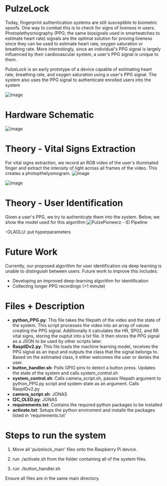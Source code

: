 # PulzeLock
Today, fingerprint authentication systems are still susceptible to biometric spoofs. One way to combat this is to check for signs of liveness in users. Photoplethysmography (PPG; the same biosignals used in smartwatches to estimate heart rate) signals are the optimal solution for proving liveness since they can be used to estimate heart rate, oxygen saturation or breathing rate. More interestingly, since an individual's PPG signal is largely influenced by their cardiovascular system, a user's PPG signal is unique to them.

PulzeLock is an early prototype of a device capable of estimating heart rate, breathing rate, and oxygen saturation using a user's PPG signal. The system also uses the PPG signal to authenticate enrolled users into the system  

![image](https://github.com/user-attachments/assets/8f85869d-9372-4721-8a69-4964229d7417)


# Hardware Schematic
![image](https://github.com/user-attachments/assets/5a2d26fb-f585-448d-b378-17aca690949c)

# Theory - Vital Signs Extraction
For vital signs extraction, we record an RGB video of the user's illuminated finger and extract the intensity of light across all frames of the video. This creates a photopthelysmogram.
![image](https://github.com/user-attachments/assets/4a080818-9605-46e4-bff2-b64f43495168)

![image](https://github.com/user-attachments/assets/4b78aae6-d9e1-40ac-9eab-ceb596b92426)

# Theory - User Identification
Given a user's PPG, we try to authenticate them into the system. Below, we show the model used for this algorithm
![PulzePioneerz - ID Pipeline](https://github.com/user-attachments/assets/d1fbcd06-75e5-40d8-8c0b-fb9a890a3d72)

-OLAOLU: put hyperparameters


# Future Work
Currently, our proposed algorithm for user identification via deep learning is unable to distinguish between users. Future work to improve this includes:
+ Developing an improved deep-learning algorithm for identification
+ Collecting longer PPG recordings (>1 minute)

# Files + Description
- **python_PPG.py**: This file takes the filepath of the video and the state of the system. This script processes the video into an array of values creating the PPG signal. Additionally it calculates the HR, SP02, and RR vital signs, storing the ouptut into a txt file. It then stores the PPG signal as a JSON to be used by other scripts later. 
- **RaspiIDv2.py**: This file loads the machine learning model, receives the PPG signal as an input and outputs the class that the signal belongs to. Based on the estimated class, it either welcomes the user or denies the user.
- **button_handler.sh**: Polls GPIO pins to detect a button press. Updates the state of the system and calls system_control.sh
- **system_control.sh**: Calls camera_script.sh, passes filepath argument to python_PPG.py script and system state as an argument. Calls RaspiIDv2.py
- **camera_script.sh**: JONAS
- **I2C_OLED.py**: JONAS
- **requirements.txt**: Contains the required python packages to be installed
- **activate.txt**: Setups the python enviroment and installs the packages listed in 'requirements.txt'
# Steps to run the system

1. Move all 'pulzelock_main' files onto the Raspberry Pi device.

2. run ./activate.sh from the folder containing all of the system files.

3. run ./button_handler.sh 

Ensure all files are in the same main directory.
